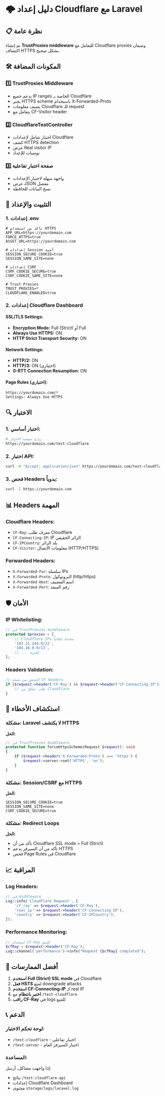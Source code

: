 # 🌩️ دليل إعداد Cloudflare مع Laravel

## 📋 نظرة عامة

تم إنشاء **TrustProxies middleware** للتعامل مع Cloudflare proxies وضمان اكتشاف HTTPS بشكل صحيح.

## 🛠️ المكونات المضافة

### 1️⃣ **TrustProxies Middleware**
- يدعم جميع IP ranges الخاصة بـ Cloudflare
- يجبر HTTPS scheme باستخدام X-Forwarded-Proto
- يضيف معلومات Cloudflare للـ request
- يتعامل مع CF-Visitor header

### 2️⃣ **CloudflareTestController**
- اختبار شامل لإعدادات Cloudflare
- كشف HTTPS detection
- عرض Real visitor IP
- توصيات للإعداد

### 3️⃣ **صفحة اختبار تفاعلية**
- واجهة سهلة لاختبار الإعدادات
- عرض JSON مفصل
- نسخ البيانات للحافظة

## 🚀 التثبيت والإعداد

### 1. إعدادات .env

```env
# تأكد من استخدام HTTPS
APP_URL=https://yourdomain.com
FORCE_HTTPS=true
ASSET_URL=https://yourdomain.com

# إعدادات Session آمنة
SESSION_SECURE_COOKIE=true
SESSION_SAME_SITE=none

# إعدادات CSRF
CSRF_COOKIE_SECURE=true
CSRF_COOKIE_SAME_SITE=none

# Trust Proxies
TRUST_PROXIES=*
CLOUDFLARE_ENABLED=true
```

### 2. إعدادات Cloudflare Dashboard

#### SSL/TLS Settings:
- **Encryption Mode:** Full (Strict) أو Full
- **Always Use HTTPS:** ON
- **HTTP Strict Transport Security:** ON

#### Network Settings:
- **HTTP/2:** ON
- **HTTP/3:** ON (اختياري)
- **0-RTT Connection Resumption:** ON

#### Page Rules (اختياري):
```
https://yourdomain.com/*
Settings: Always Use HTTPS
```

## 🔍 الاختبار

### 1. اختبار أساسي:
```bash
# زيارة صفحة الاختبار
https://yourdomain.com/test-cloudflare
```

### 2. اختبار API:
```bash
curl -H "Accept: application/json" https://yourdomain.com/test-cloudflare-api
```

### 3. فحص Headers يدوياً:
```bash
curl -I https://yourdomain.com
```

## 📊 Headers المهمة

### Cloudflare Headers:
- `CF-Ray`: معرف طلب Cloudflare
- `CF-Connecting-IP`: IP الزائر الحقيقي
- `CF-IPCountry`: بلد الزائر
- `CF-Visitor`: معلومات الاتصال (HTTP/HTTPS)

### Forwarded Headers:
- `X-Forwarded-For`: سلسلة IPs
- `X-Forwarded-Proto`: البروتوكول (http/https)
- `X-Forwarded-Host`: اسم المضيف
- `X-Forwarded-Port`: رقم المنفذ

## 🛡️ الأمان

### IP Whitelisting:
```php
// في TrustProxies middleware
protected $proxies = [
    // Cloudflare IPs محدثة تلقائياً
    '103.21.244.0/22',
    '104.16.0.0/13',
    // ... المزيد
];
```

### Headers Validation:
```php
// التحقق من صحة CF headers
if ($request->header('CF-Ray') && $request->header('CF-Connecting-IP')) {
    // طلب صالح من Cloudflare
}
```

## 🔧 استكشاف الأخطاء

### مشكلة: Laravel لا يكتشف HTTPS

**الحل:**
```php
// في TrustProxies middleware
protected function forceHttpsScheme(Request $request): void
{
    if ($request->header('X-Forwarded-Proto') === 'https') {
        $request->server->set('HTTPS', 'on');
    }
}
```

### مشكلة: Session/CSRF مع HTTPS

**الحل:**
```env
SESSION_SECURE_COOKIE=true
SESSION_SAME_SITE=none
CSRF_COOKIE_SECURE=true
```

### مشكلة: Redirect Loops

**الحل:**
- تأكد من أن Cloudflare SSL mode = Full (Strict)
- تأكد من أن السيرفر يدعم HTTPS
- فحص Page Rules في Cloudflare

## 📈 المراقبة

### Log Headers:
```php
// في middleware
Log::info('Cloudflare Request', [
    'cf_ray' => $request->header('CF-Ray'),
    'real_ip' => $request->header('CF-Connecting-IP'),
    'country' => $request->header('CF-IPCountry'),
]);
```

### Performance Monitoring:
```php
// استخدام CF-Ray للتتبع
$cfRay = $request->header('CF-Ray');
Log::channel('performance')->info("Request {$cfRay} completed");
```

## 🎯 أفضل الممارسات

1. **استخدم Full (Strict) SSL mode** في Cloudflare
2. **فعل HSTS** لمنع downgrade attacks
3. **استخدم CF-Connecting-IP** كـ real IP
4. **اختبر بانتظام** مع `/test-cloudflare`
5. **راقب CF-Ray** في logs للتتبع

## 📞 الدعم

### لوحة تحكم الاختبار:
- `/test-cloudflare` - اختبار تفاعلي
- `/test-server` - اختبار السيرفر العام

### المساعدة:
إذا واجهت مشاكل، أرسل:
- نتائج `/test-cloudflare-api`
- إعدادات Cloudflare Dashboard
- محتوى `storage/logs/laravel.log`
